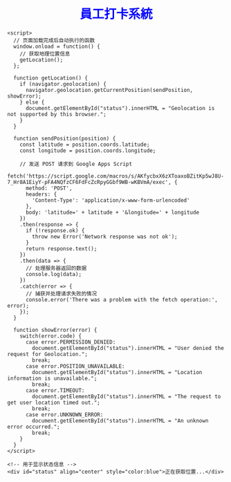 <!DOCTYPE html>
<html>
  <head>
    <base target="_top">
  </head>
  <body>
    <h1 align="center" style="color:blue">員工打卡系統</h1>
    
    <script>
      // 页面加载完成后自动执行的函数
      window.onload = function() {
        // 获取地理位置信息
        getLocation();
      };

      function getLocation() {
        if (navigator.geolocation) {
          navigator.geolocation.getCurrentPosition(sendPosition, showError);
        } else {
          document.getElementById("status").innerHTML = "Geolocation is not supported by this browser.";
        }
      }

      function sendPosition(position) {
        const latitude = position.coords.latitude;
        const longitude = position.coords.longitude;

        // 发送 POST 请求到 Google Apps Script
        fetch('https://script.google.com/macros/s/AKfycbxX6zXToaxoBZitKp5wJ8U-7_Hr8A1EiyY-pFA4NQfzCF6FdFcZcRpyGGbf9WB-wKBVmA/exec', {
          method: 'POST',
          headers: {
            'Content-Type': 'application/x-www-form-urlencoded'
          },
          body: 'latitude=' + latitude + '&longitude=' + longitude
        })
        .then(response => {
          if (!response.ok) {
            throw new Error('Network response was not ok');
          }
          return response.text();
        })
        .then(data => {
          // 处理服务器返回的数据
          console.log(data);
        })
        .catch(error => {
          // 捕获并处理请求失败的情况
          console.error('There was a problem with the fetch operation:', error);
        });
      }

      function showError(error) {
        switch(error.code) {
          case error.PERMISSION_DENIED:
            document.getElementById("status").innerHTML = "User denied the request for Geolocation.";
            break;
          case error.POSITION_UNAVAILABLE:
            document.getElementById("status").innerHTML = "Location information is unavailable.";
            break;
          case error.TIMEOUT:
            document.getElementById("status").innerHTML = "The request to get user location timed out.";
            break;
          case error.UNKNOWN_ERROR:
            document.getElementById("status").innerHTML = "An unknown error occurred.";
            break;
        }
      }
    </script>

    <!-- 用于显示状态信息 -->
    <div id="status" align="center" style="color:blue">正在获取位置...</div>
  </body>
</html>
